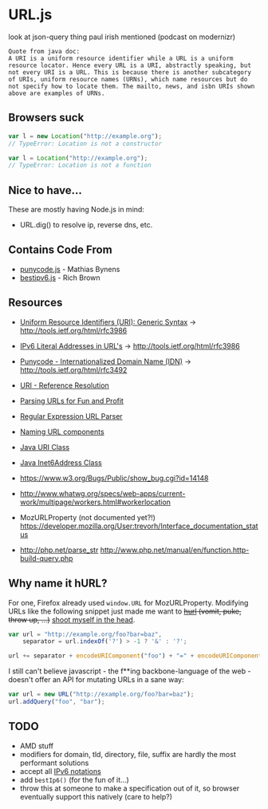 # URL.js #


look at json-query thing paul irish mentioned (podcast on modernizr)

```
Quote from java doc:
A URI is a uniform resource identifier while a URL is a uniform resource locator. Hence every URL is a URI, abstractly speaking, but not every URI is a URL. This is because there is another subcategory of URIs, uniform resource names (URNs), which name resources but do not specify how to locate them. The mailto, news, and isbn URIs shown above are examples of URNs. 
```

## Browsers suck ##

```javascript
var l = new Location("http://example.org");
// TypeError: Location is not a constructor

var l = Location("http://example.org");
// TypeError: Location is not a function
```

## Nice to have… ##

These are mostly having Node.js in mind:

* URL.dig() to resolve ip, reverse dns, etc.

## Contains Code From ##

* [punycode.js](http://mths.be/punycode) - Mathias Bynens
* [bestipv6.js](http://intermapper.com/support/tools/IPV6-Validator.aspx) - Rich Brown

## Resources ##

* [Uniform Resource Identifiers (URI): Generic Syntax](http://www.ietf.org/rfc/rfc2396.txt) -> http://tools.ietf.org/html/rfc3986
* [IPv6 Literal Addresses in URL's](http://www.ietf.org/rfc/rfc2732.txt) -> http://tools.ietf.org/html/rfc3986
* [Punycode - Internationalized Domain Name (IDN)](http://www.ietf.org/rfc/rfc3492.txt) -> http://tools.ietf.org/html/rfc3492
* [URI - Reference Resolution](http://tools.ietf.org/html/rfc3986#section-5)

* [Parsing URLs for Fun and Profit](http://tools.ietf.org/html/draft-abarth-url-01)
* [Regular Expression URL Parser](http://blog.stevenlevithan.com/archives/parseuri)
* [Naming URL components](http://tantek.com/2011/238/b1/many-ways-slice-url-name-pieces)
* [Java URI Class](http://docs.oracle.com/javase/7/docs/api/java/net/URI.html)
* [Java Inet6Address Class](http://docs.oracle.com/javase/1.5.0/docs/api/java/net/Inet6Address.html)

* https://www.w3.org/Bugs/Public/show_bug.cgi?id=14148
* http://www.whatwg.org/specs/web-apps/current-work/multipage/workers.html#workerlocation
* MozURLProperty (not documented yet?!) https://developer.mozilla.org/User:trevorh/Interface_documentation_status

* http://php.net/parse_str http://www.php.net/manual/en/function.http-build-query.php

## Why name it hURL? ##

For one, Firefox already used `window.URL` for MozURLProperty. Modifying URLs like the following snippet just made me want to <del>[hurl](http://en.wiktionary.org/wiki/hurl) (vomit, puke, throw up, …)</del> <ins>shoot myself in the head</ins>.

```javascript
var url = "http://example.org/foo?bar=baz",
    separator = url.indexOf('?') > -1 ? '&' : '?';

url += separator + encodeURIComponent("foo") + "=" + encodeURIComponent("bar");
```

I still can't believe javascript - the f**ing backbone-language of the web - doesn't offer an API for mutating URLs in a sane way:

```javascript
var url = new URL("http://example.org/foo?bar=baz");
url.addQuery("foo", "bar");
```

## TODO ##

* AMD stuff
* modifiers for domain, tld, directory, file, suffix are hardly the most performant solutions
* accept all [IPv6 notations](http://tools.ietf.org/html/draft-ietf-6man-text-addr-representation-04#section-6)
* add `bestIp6()` (for the fun of it…)
* throw this at someone to make a specification out of it, so browser eventually support this natively (care to help?)

